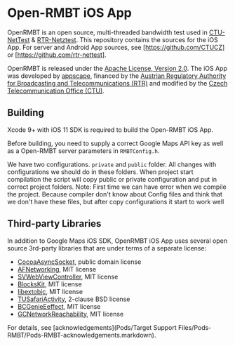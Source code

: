 Open-RMBT iOS App
=================

OpenRMBT is an open source, multi-threaded bandwidth test used in [CTU-NetTest] & [RTR-Netztest]. This repository contains the sources for the iOS App. For server and Android App sources, see [https://github.com/CTUCZ] or [https://github.com/rtr-nettest].

OpenRMBT is released under the [Apache License, Version 2.0]. The iOS App was developed by [appscape], financed by the [Austrian Regulatory Authority for Broadcasting and Telecommunications (RTR)](https://www.rtr.at) 
and modified by the [Czech Telecommunication Office (CTU)](https://ctu.gov.cz/).

  [appscape]: http://appscape.at/
  [CTU]: https://ctu.gov.cz/
  [CTU-NetTest]: https://nettest.ctu.gov.cz/
  [RTR-Netztest]: https://netztest.at/
  [RTR]: https://www.rtr.at/
  [Apache License, Version 2.0]: https://www.apache.org/licenses/LICENSE-2.0
  [https://github.com/CTUCZ]: https://github.com/CTUCZ
  [https://github.com/rtr-nettest]: https://github.com/rtr-nettest

Building
--------

Xcode 9+ with iOS 11 SDK is required to build the Open-RMBT iOS App.

Before building, you need to supply a correct Google Maps API key as well as a Open-RMBT server parameters in `RMBTConfig.h`.

We have two configurations. `private` and `public` folder. All changes with configurations we should do in these folders. When project start compilation the script will copy public or private configuration and put in correct project folders. 
Note: First time we can have error when we compile the project. Because compiler don't know about Config files and think that we don't have these files, but after copy configurations it start to work well 

Third-party Libraries
---------------------

In addition to Google Maps iOS SDK, OpenRMBT iOS App uses several open source 3rd-party libraries that are under terms of a separate license:

* [CocoaAsyncSocket](https://github.com/robbiehanson/CocoaAsyncSocket), public domain license
* [AFNetworking](https://github.com/AFNetworking/AFNetworking), MIT license
* [SVWebViewController](https://github.com/samvermette/SVWebViewController), MIT license
* [BlocksKit](https://github.com/zwaldowski/BlocksKit), MIT license
* [libextobjc](https://github.com/jspahrsummers/libextobjc), MIT license
* [TUSafariActivity](https://github.com/davbeck/TUSafariActivity), 2-clause BSD license
* [BCGenieEeffect](https://github.com/Ciechan/BCGenieEffect), MIT license
* [GCNetworkReachability](https://github.com/GlennChiu/GCNetworkReachability), MIT license

For details, see [acknowledgements](Pods/Target Support Files/Pods-RMBT/Pods-RMBT-acknowledgements.markdown).
